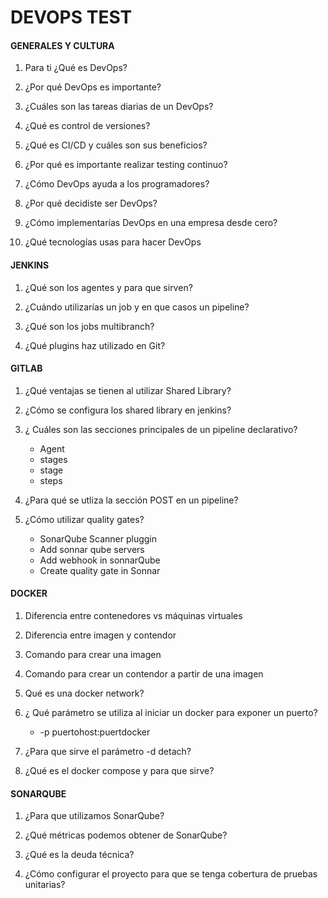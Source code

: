 # DEVOPS TEST

#### GENERALES Y CULTURA

1. Para ti ¿Qué es DevOps?

2. ¿Por qué DevOps es importante?

3. ¿Cuáles son las tareas diarias de un DevOps?

4. ¿Qué es control de versiones?

5. ¿Qué es CI/CD y cuáles son sus beneficios?

6. ¿Por qué es importante realizar testing continuo?

7. ¿Cómo DevOps ayuda a los programadores?

8. ¿Por qué decidiste ser DevOps?

9. ¿Cómo implementarías DevOps en una empresa desde cero?

10. ¿Qué tecnologías usas para hacer DevOps

#### JENKINS

1. ¿Qué son los agentes y para que sirven?

2. ¿Cuándo utilizarías un job y en que casos un pipeline?

3. ¿Qué son los jobs multibranch?

4. ¿Qué plugins haz utilizado en Git?

#### GITLAB

1. ¿Qué ventajas se tienen al utilizar Shared Library?

2. ¿Cómo se configura los shared library en jenkins?

3. ¿ Cuáles son las secciones principales de un pipeline declarativo?    
    -	Agent
    -	stages
    -	stage
    -	steps

4. ¿Para qué se utliza la sección POST en un pipeline?

5. ¿Cómo utilizar quality gates?
   - SonarQube Scanner pluggin
   - Add sonnar qube servers
   - Add webhook in sonnarQube
   - Create quality gate in Sonnar

#### DOCKER

1. Diferencia entre contenedores vs máquinas virtuales

2. Diferencia entre imagen y contendor

3. Comando para crear una imagen

4. Comando para crear un contendor a partir de una imagen

5. Qué es una docker network?

6. ¿ Qué parámetro se utiliza al iniciar un docker para exponer un puerto?
    - -p puertohost:puertdocker

7.  ¿Para que sirve el parámetro -d detach?

8. ¿Qué es el docker compose y para que sirve?

#### SONARQUBE

1. ¿Para que utilizamos SonarQube?

2. ¿Qué métricas podemos obtener de SonarQube?

3. ¿Qué es la deuda técnica?

4. ¿Cómo configurar el proyecto para que se tenga cobertura de pruebas unitarias?

